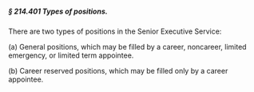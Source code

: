 ##### § 214.401 Types of positions. #####

There are two types of positions in the Senior Executive Service:

(a) General positions, which may be filled by a career, noncareer, limited emergency, or limited term appointee.

(b) Career reserved positions, which may be filled only by a career appointee.